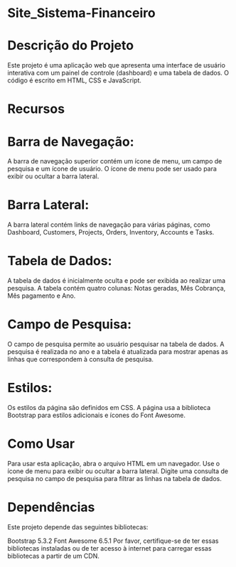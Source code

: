 # Site_Sistema-Financeiro
# Descrição do Projeto
Este projeto é uma aplicação web que apresenta uma interface de usuário interativa com um painel de controle (dashboard) e uma tabela de dados. O código é escrito em HTML, CSS e JavaScript.

# Recursos
# Barra de Navegação:
A barra de navegação superior contém um ícone de menu, um campo de pesquisa e um ícone de usuário. O ícone de menu pode ser usado para exibir ou ocultar a barra lateral.
# Barra Lateral:
A barra lateral contém links de navegação para várias páginas, como Dashboard, Customers, Projects, Orders, Inventory, Accounts e Tasks.
# Tabela de Dados:
A tabela de dados é inicialmente oculta e pode ser exibida ao realizar uma pesquisa. A tabela contém quatro colunas: Notas geradas, Mês Cobrança, Mês pagamento e Ano.
 # Campo de Pesquisa:
 O campo de pesquisa permite ao usuário pesquisar na tabela de dados. A pesquisa é realizada no ano e a tabela é atualizada para mostrar apenas as linhas que correspondem à consulta de pesquisa.
# Estilos:
Os estilos da página são definidos em CSS. A página usa a biblioteca Bootstrap para estilos adicionais e ícones do Font Awesome.
# Como Usar
Para usar esta aplicação, abra o arquivo HTML em um navegador. Use o ícone de menu para exibir ou ocultar a barra lateral. Digite uma consulta de pesquisa no campo de pesquisa para filtrar as linhas na tabela de dados.

# Dependências
Este projeto depende das seguintes bibliotecas:

Bootstrap 5.3.2
Font Awesome 6.5.1
Por favor, certifique-se de ter essas bibliotecas instaladas ou de ter acesso à internet para carregar essas bibliotecas a partir de um CDN.

